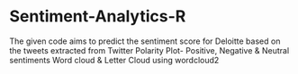 # Sentiment-Analytics-R
The given code aims to predict the sentiment score for Deloitte based on the tweets extracted from Twitter
Polarity Plot- Positive, Negative & Neutral sentiments
Word cloud & Letter Cloud using wordcloud2
